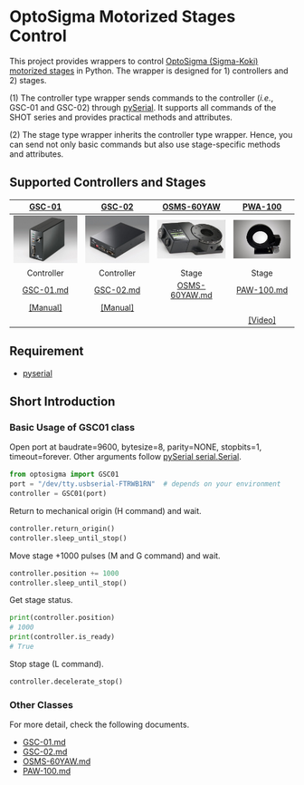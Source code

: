# OptoSigma Motorized Stages Control

This project provides wrappers to control [OptoSigma (Sigma-Koki) motorized stages](https://jp.optosigma.com/en_jp/motorized-stages.html) in Python. The wrapper is designed for 1) controllers and 2) stages.

(1) The controller type wrapper sends commands to the controller (*i.e.*, GSC-01 and GSC-02) through [pySerial](https://github.com/pyserial/pyserial). It supports all commands of the SHOT series and provides practical methods and attributes.

(2) The stage type wrapper inherits the controller type wrapper. Hence, you can send not only basic commands but also use stage-specific methods and attributes.

## Supported Controllers and Stages
| [GSC-01](https://jp.optosigma.com/en_jp/motorized-stages/controllers-drivers/single-axis-stage-controller/gsc-01.html) | [GSC-02](https://jp.optosigma.com/en_jp/motorized-stages/controllers-drivers/2-axis-stage-controller-half-step/gsc-02.html) | [OSMS-60YAW](https://jp.optosigma.com/en_jp/catalog/product/view/id/12617/s/osms-60yaw/category/456/) | [PWA-100](http://www.twin9.co.jp/product/holders-list/mirror-list-2-2/pwa-100/) | 
| :-: | :-: | :-: | :-: |
| ![](documents/GSC-01.jpg) | ![](documents/GSC-02.jpg)| ![](documents/OSMS-60YAW.jpg)| ![](documents/PWA-100.jpg) | 
| Controller | Controller | Stage | Stage |
| [GSC-01.md](documents/GSC-01.md) | [GSC-02.md](documents/GSC-02.md) | [OSMS-60YAW.md](documents/OSMS-60YAW.md) | [PAW-100.md](documents/PWA-100.md) |
| [[Manual]](https://jp.optosigma.com/html/en_jp/software/motorize/manual_en/GSC-01_En.pdf) | [[Manual]](https://jp.optosigma.com/html/en_jp/software/motorize/manual_en/GSC-02.pdf) | | | 
| | | | [[Video]](https://youtu.be/dfmbfFGqxJw) |

## Requirement
* [pyserial](https://github.com/pyserial/pyserial)

## Short Introduction

### Basic Usage of GSC01 class
Open port at baudrate=9600, bytesize=8, parity=NONE, stopbits=1, timeout=forever. Other arguments follow [pySerial serial.Serial](https://pythonhosted.org/pyserial/pyserial_api.html).
```python
from optosigma import GSC01
port = "/dev/tty.usbserial-FTRWB1RN"  # depends on your environment
controller = GSC01(port)
```

Return to mechanical origin (H command) and wait.
```python
controller.return_origin()
controller.sleep_until_stop()
```

Move stage +1000 pulses (M and G command) and wait.
```python
controller.position += 1000
controller.sleep_until_stop()
```

Get stage status.
```python
print(controller.position)
# 1000
print(controller.is_ready)
# True
```

Stop stage (L command).
```python
controller.decelerate_stop()
```

### Other Classes
For more detail, check the following documents.
- [GSC-01.md](documents/GSC-01.md)
- [GSC-02.md](documents/GSC-02.md)
- [OSMS-60YAW.md](documents/OSMS-60YAW.md)
- [PAW-100.md](documents/PWA-100.md)